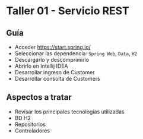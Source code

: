 # Taller 01 - Servicio REST
## Guía

- Acceder https://start.spring.io/
- Seleccionar las dependencia:  `Spring Web`, `Data`, `H2`
- Descargarlo y descomprimirlo
- Abrirlo en Intellij IDEA
- Desarrollar ingreso de Customer
- Desarrollar consulta de Customers

## Aspectos a tratar
- Revisar los principales tecnologías utilizadas
- BD H2
- Repositorios
- Controladores